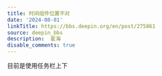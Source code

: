 ```yaml
---
title: 时间组件位置不对
date: '2024-08-01'
linkTitle: https://bbs.deepin.org/en/post/275861
source: deepin_bbs
description:  星海 
disable_comments: true
---
```

目前是使用任务栏上下
